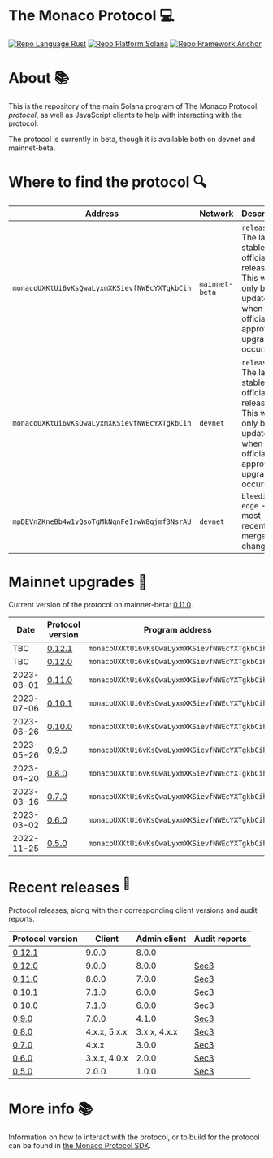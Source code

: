 # The Monaco Protocol :computer:

<a href="https://doc.rust-lang.org/std/"><img alt="Repo Language Rust"  src="http://img.shields.io/badge/language-rust-orange"></a>
<a href="https://docs.solana.com/developing/programming-model/overview"><img alt="Repo Platform Solana"  src="http://img.shields.io/badge/platform-solana-blue"></a>
<a href="https://github.com/coral-xyz/anchor"><img alt="Repo Framework Anchor"  src="http://img.shields.io/badge/framework-anchor-9cf"></a><br/>

# About :books:

This is the repository of the main Solana program of The Monaco Protocol, _protocol_, as well as JavaScript clients to help with interacting with the protocol.

The protocol is currently in beta, though it is available both on devnet and mainnet-beta.

# Where to find the protocol :mag:

| Address                                       | Network        | Description                                                                                                         |
|-----------------------------------------------|----------------|---------------------------------------------------------------------------------------------------------------------|
| `monacoUXKtUi6vKsQwaLyxmXKSievfNWEcYXTgkbCih` | `mainnet-beta` | `release` - The latest stable official release. This will only be updated when an official approved upgrade occurs. |
| `monacoUXKtUi6vKsQwaLyxmXKSievfNWEcYXTgkbCih` | `devnet`       | `release` - The latest stable official release. This will only be updated when an official approved upgrade occurs. |
| `mpDEVnZKneBb4w1vQsoTgMkNqnFe1rwW8qjmf3NsrAU` | `devnet`       | `bleeding-edge` - The most recently merged changes.                                                                 |

# Mainnet upgrades :satellite:

Current version of the protocol on mainnet-beta: [0.11.0](https://github.com/MonacoProtocol/protocol/releases/tag/v0.11.0).

| Date       | Protocol version                                                          | Program address                               |
|------------|---------------------------------------------------------------------------|-----------------------------------------------|
| TBC        | [0.12.1](https://github.com/MonacoProtocol/protocol/releases/tag/v0.12.1) | `monacoUXKtUi6vKsQwaLyxmXKSievfNWEcYXTgkbCih` |
| TBC        | [0.12.0](https://github.com/MonacoProtocol/protocol/releases/tag/v0.12.0) | `monacoUXKtUi6vKsQwaLyxmXKSievfNWEcYXTgkbCih` |
| 2023-08-01 | [0.11.0](https://github.com/MonacoProtocol/protocol/releases/tag/v0.11.0) | `monacoUXKtUi6vKsQwaLyxmXKSievfNWEcYXTgkbCih` |
| 2023-07-06 | [0.10.1](https://github.com/MonacoProtocol/protocol/releases/tag/v0.10.1) | `monacoUXKtUi6vKsQwaLyxmXKSievfNWEcYXTgkbCih` |
| 2023-06-26 | [0.10.0](https://github.com/MonacoProtocol/protocol/releases/tag/v0.10.0) | `monacoUXKtUi6vKsQwaLyxmXKSievfNWEcYXTgkbCih` |
| 2023-05-26 | [0.9.0](https://github.com/MonacoProtocol/protocol/releases/tag/v0.9.0)   | `monacoUXKtUi6vKsQwaLyxmXKSievfNWEcYXTgkbCih` |
| 2023-04-20 | [0.8.0](https://github.com/MonacoProtocol/protocol/releases/tag/v0.8.0)   | `monacoUXKtUi6vKsQwaLyxmXKSievfNWEcYXTgkbCih` |
| 2023-03-16 | [0.7.0](https://github.com/MonacoProtocol/protocol/releases/tag/v0.7.0)   | `monacoUXKtUi6vKsQwaLyxmXKSievfNWEcYXTgkbCih` |
| 2023-03-02 | [0.6.0](https://github.com/MonacoProtocol/protocol/releases/tag/v0.6.0)   | `monacoUXKtUi6vKsQwaLyxmXKSievfNWEcYXTgkbCih` |
| 2022-11-25 | [0.5.0](https://github.com/MonacoProtocol/protocol/releases/tag/v0.5.0)   | `monacoUXKtUi6vKsQwaLyxmXKSievfNWEcYXTgkbCih` |

# Recent releases <sup>:rocket:</sup>

Protocol releases, along with their corresponding client versions and audit reports.

| Protocol version                                                          | Client       | Admin client | Audit reports                                                                      |
|---------------------------------------------------------------------------|--------------|--------------|------------------------------------------------------------------------------------|
| [0.12.1](https://github.com/MonacoProtocol/protocol/releases/tag/v0.12.1) | 9.0.0        | 8.0.0        |  |
| [0.12.0](https://github.com/MonacoProtocol/protocol/releases/tag/v0.12.0) | 9.0.0        | 8.0.0        | [Sec3](https://github.com/MonacoProtocol/protocol/tree/main/audit/sec3/0.12.0.pdf) |
| [0.11.0](https://github.com/MonacoProtocol/protocol/releases/tag/v0.11.0) | 8.0.0        | 7.0.0        | [Sec3](https://github.com/MonacoProtocol/protocol/tree/main/audit/sec3/0.11.0.pdf) |
| [0.10.1](https://github.com/MonacoProtocol/protocol/releases/tag/v0.10.1) | 7.1.0        | 6.0.0        | [Sec3](https://github.com/MonacoProtocol/protocol/tree/main/audit/sec3/0.10.1.pdf) |
| [0.10.0](https://github.com/MonacoProtocol/protocol/releases/tag/v0.10.0) | 7.1.0        | 6.0.0        | [Sec3](https://github.com/MonacoProtocol/protocol/tree/main/audit/sec3/0.10.0.pdf) |
| [0.9.0](https://github.com/MonacoProtocol/protocol/releases/tag/v0.9.0)   | 7.0.0        | 4.1.0        | [Sec3](https://github.com/MonacoProtocol/protocol/tree/main/audit/sec3/0.9.0.pdf)  |
| [0.8.0](https://github.com/MonacoProtocol/protocol/releases/tag/v0.8.0)   | 4.x.x, 5.x.x | 3.x.x, 4.x.x | [Sec3](https://github.com/MonacoProtocol/protocol/tree/main/audit/sec3/0.8.0.pdf)  |
| [0.7.0](https://github.com/MonacoProtocol/protocol/releases/tag/v0.7.0)   | 4.x.x        | 3.0.0        | [Sec3](https://github.com/MonacoProtocol/protocol/tree/main/audit/sec3/0.7.0.pdf)  |
| [0.6.0](https://github.com/MonacoProtocol/protocol/releases/tag/v0.6.0)   | 3.x.x, 4.0.x | 2.0.0        | [Sec3](https://github.com/MonacoProtocol/protocol/tree/main/audit/sec3/0.6.0.pdf)  |
| [0.5.0](https://github.com/MonacoProtocol/protocol/releases/tag/v0.5.0)   | 2.0.0        | 1.0.0        | [Sec3](https://github.com/MonacoProtocol/protocol/tree/main/audit/sec3/0.5.0.pdf)  |

# More info :books:

Information on how to interact with the protocol, or to build for the protocol can be found in [the Monaco Protocol SDK](https://github.com/MonacoProtocol/sdk).

